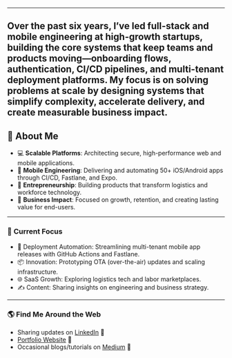 
---
Over the past six years, I’ve led full-stack and mobile engineering at high-growth startups, building the core systems that keep teams and products moving—onboarding flows, authentication, CI/CD pipelines, and multi-tenant deployment platforms. My focus is on solving problems at scale by designing systems that simplify complexity, accelerate delivery, and create measurable business impact. 
---

## 🌟 **About Me**

- 💻 **Scalable Platforms**: Architecting secure, high-performance web and mobile applications.
- 📱 **Mobile Engineering**: Delivering and automating 50+ iOS/Android apps through CI/CD, Fastlane, and Expo.
- 🚀 **Entrepreneurship**: Building products that transform logistics and workforce technology.
- 🎯 **Business Impact**: Focused on growth, retention, and creating lasting value for end-users.

---

### 📍 **Current Focus**
- 🔑 Deployment Automation: Streamlining multi-tenant mobile app releases with GitHub Actions and Fastlane.
- 📦 Innovation: Prototyping OTA (over-the-air) updates and scaling infrastructure.
- 🌐 SaaS Growth: Exploring logistics tech and labor marketplaces.
- ✍️ Content: Sharing insights on engineering and business strategy.

---

### 🌎 **Find Me Around the Web**

- Sharing updates on [LinkedIn](https://www.linkedin.com/in/daniel-dayto/) 💼
- [Portfolio Website](https://master.dkango3sjfpvv.amplifyapp.com/) 📝
- Occasional blogs/tutorials on [Medium](https://medium.com/@danielcdayto) 🎥
